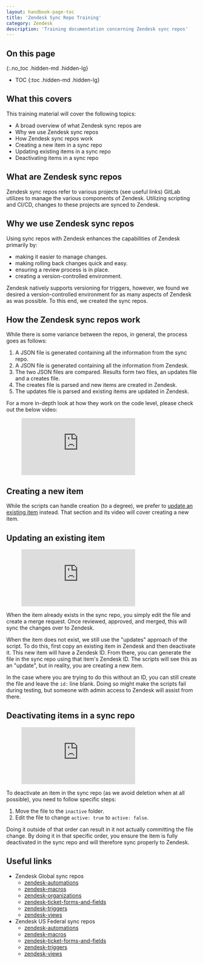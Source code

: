 ```yaml
---
layout: handbook-page-toc
title: 'Zendesk Sync Repo Training'
category: Zendesk
description: 'Training documentation concerning Zendesk sync repos'
---
```


## On this page
{:.no_toc .hidden-md .hidden-lg}

- TOC
{:toc .hidden-md .hidden-lg}

## What this covers

This training material will cover the following topics:

* A broad overview of what Zendesk sync repos are
* Why we use Zendesk sync repos
* How Zendesk sync repos work
* Creating a new item in a sync repo
* Updating existing items in a sync repo
* Deactivating items in a sync repo

## What are Zendesk sync repos

Zendesk sync repos refer to various projects (see useful links) GitLab utilizes
to manage the various components of Zendesk. Utilizing scripting and CI/CD,
changes to these projects are synced to Zendesk.

## Why we use Zendesk sync repos

Using sync repos with Zendesk enhances the capabilities of Zendesk primarily by:

* making it easier to manage changes.
* making rolling back changes quick and easy.
* ensuring a review process is in place.
* creating a version-controlled environment.

Zendesk natively supports versioning for triggers, however, we found we desired
a version-controlled environment for as many aspects of Zendesk as was possible.
To this end, we created the sync repos.

## How the Zendesk sync repos work

While there is some variance between the repos, in general, the process goes as
follows:

1. A JSON file is generated containing all the information from the sync repo.
1. A JSON file is generated containing all the information from Zendesk.
1. The two JSON files are compared. Results form two files, an updates file and
   a creates file.
1. The creates file is parsed and new items are created in Zendesk.
1. The updates file is parsed and existing items are updated in Zendesk.

For a more in-depth look at how they work on the code level, please check out
the below video:

<figure class="video_container">
    <iframe src="https://www.youtube.com/embed/eVonmvvqtjs" frameborder="0" allowfullscreen="true"> </iframe>
</figure>

## Creating a new item

While the scripts can handle creation (to a degree), we prefer to
[update an existing item](#updating-an-existing-item) instead. That section and
its video will cover creating a new item.

## Updating an existing item

<figure class="video_container">
    <iframe src="https://www.youtube.com/embed/vpc6pkcK1KU" frameborder="0" allowfullscreen="true"> </iframe>
</figure>

When the item already exists in the sync repo, you simply edit the file and
create a merge request. Once reviewed, approved, and merged, this will sync the
changes over to Zendesk.

When the item does not exist, we still use the "updates" approach of the script.
To do this, first copy an existing item in Zendesk and then deactivate it. This
new item will have a Zendesk ID. From there, you can generate the file in the
sync repo using that item's Zendesk ID. The scripts will see this as an
"update", but in reality, you are creating a new item.

In the case where you are trying to do this without an ID, you can still create
the file and leave the `id:` line blank. Doing so might make the scripts fail
during testing, but someone with admin access to Zendesk will assist from there.

## Deactivating items in a sync repo

<figure class="video_container">
    <iframe src="https://www.youtube.com/embed/WaFaZT4efuw" frameborder="0" allowfullscreen="true"> </iframe>
</figure>

To deactivate an item in the sync repo (as we avoid deletion when at all
possible), you need to follow specific steps:

1. Move the file to the `inactive` folder.
1. Edit the file to change `active: true` to `active: false`.

Doing it outside of that order can result in it not actually committing the file
change. By doing it in that specific order, you ensure the item is fully
deactivated in the sync repo and will therefore sync properly to Zendesk.

## Useful links

* Zendesk Global sync repos
  * [zendesk-automations](https://gitlab.com/gitlab-com/support/support-ops/zendesk-automations)
  * [zendesk-macros](https://gitlab.com/gitlab-com/support/support-ops/zendesk-macros)
  * [zendesk-organizations](https://gitlab.com/gitlab-com/support/support-ops/zendesk-organizations)
  * [zendesk-ticket-forms-and-fields](https://gitlab.com/gitlab-com/support/support-ops/zendesk-ticket-forms-and-fields)
  * [zendesk-triggers](https://gitlab.com/gitlab-com/support/support-ops/zendesk-triggers)
  * [zendesk-views](https://gitlab.com/gitlab-com/support/support-ops/zendesk-global/views)
* Zendesk US Federal sync repos
  * [zendesk-automations](https://ops.gitlab.net/gitlab-com/support/zendesk-automations)
  * [zendesk-macros](https://ops.gitlab.net/gitlab-com/support/zendesk-macros)
  * [zendesk-ticket-forms-and-fields](https://ops.gitlab.net/gitlab-com/support/zendesk-ticket-forms-and-fields)
  * [zendesk-triggers](https://ops.gitlab.net/gitlab-com/support/zendesk-triggers)
  * [zendesk-views](https://ops.gitlab.net/gitlab-com/support/zendesk-views)
